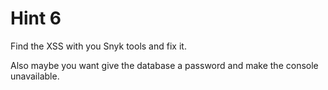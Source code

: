 # Hint 6

Find the XSS with you Snyk tools and fix it.

Also maybe you want give the database a password and make the console unavailable. 